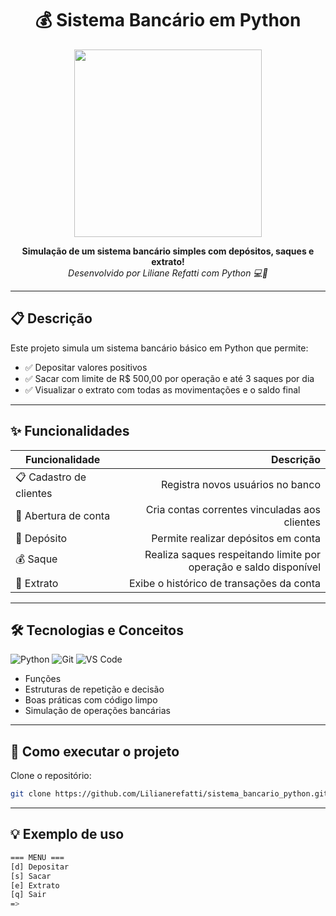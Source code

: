 <h1 align="center">💰 Sistema Bancário em Python</h1>

<p align="center">
  <img src="https://media.giphy.com/media/v1.Y2lkPTc5MGI3NjExZDU0M3d5NDE3Ym9iaGE2YjlwZmRpd3Noc2d5dWY3YmN0aWJreHBodCZlcD12MV9naWZzX3NlYXJjaCZjdD1n/NKEt9elQ5cR68/giphy.gif" width="300">
</p>

<p align="center">
  <strong>Simulação de um sistema bancário simples com depósitos, saques e extrato!</strong><br>
  <em>Desenvolvido por Liliane Refatti com Python 💻🐍</em>
</p>

---

## 📋 Descrição

Este projeto simula um sistema bancário básico em Python que permite:

- ✅ Depositar valores positivos
- ✅ Sacar com limite de R$ 500,00 por operação e até 3 saques por dia
- ✅ Visualizar o extrato com todas as movimentações e o saldo final

---
## ✨ **Funcionalidades**
| Funcionalidade        | Descrição |
|----------------------|----------:|
| 📋 Cadastro de clientes | Registra novos usuários no banco |
| 🏦 Abertura de conta  | Cria contas correntes vinculadas aos clientes |
| 💸 Depósito           | Permite realizar depósitos em conta |
| 💰 Saque              | Realiza saques respeitando limite por operação e saldo disponível |
| 📄 Extrato            | Exibe o histórico de transações da conta |

---

## 🛠️ Tecnologias e Conceitos

![Python](https://img.shields.io/badge/Python-3.12-blue?style=for-the-badge&logo=python&logoColor=white)
![Git](https://img.shields.io/badge/Git-Version%20Control-orange?style=for-the-badge&logo=git)
![VS Code](https://img.shields.io/badge/Editor-VSCode-blue?style=for-the-badge&logo=visualstudiocode)

- Funções
- Estruturas de repetição e decisão
- Boas práticas com código limpo
- Simulação de operações bancárias

---
## 🚀 **Como executar o projeto**
Clone o repositório: 
```bash
git clone https://github.com/Lilianerefatti/sistema_bancario_python.git
```

---

## 💡 Exemplo de uso

```bash
=== MENU ===
[d] Depositar
[s] Sacar
[e] Extrato
[q] Sair
=>


